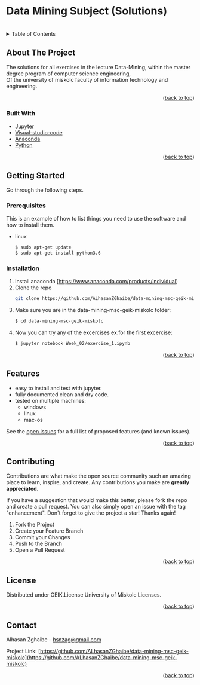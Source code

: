 # Data Mining Subject (Solutions)

<!--
*** Thanks for checking out the Best-README-Template. If you have a suggestion
*** that would make this better, please fork the repo and create a pull request
*** or simply open an issue with the tag "enhancement".
*** Don't forget to give the project a star!
*** Thanks again! Now go create something AMAZING! :D
-->



<!-- PROJECT SHIELDS -->
<!--
*** I'm using markdown "reference style" links for readability.
*** Reference links are enclosed in brackets [ ] instead of parentheses ( ).
*** See the bottom of this document for the declaration of the reference variables
*** for contributors-url, forks-url, etc. This is an optional, concise syntax you may use.
*** https://www.markdownguide.org/basic-syntax/#reference-style-links
-->


<a></a>
<!-- PROJECT LOGO -->
<br />



<!-- TABLE OF CONTENTS -->
<details>
  <summary>Table of Contents</summary>
  <ol>
    <li>
      <a href="#about-the-project">About The Project</a>
      <ul>
        <li><a href="#built-with">Built With</a></li>
      </ul>
    </li>
    <li>
      <a href="#getting-started">Getting Started</a>
      <ul>
        <li><a href="#prerequisites">Prerequisites</a></li>
        <li><a href="#installation">Installation</a></li>
      </ul>
    </li>
    <li><a href="#features">Features</a></li>
    <li><a href="#contributing">Contributing</a></li>
    <li><a href="#license">License</a></li>
    <li><a href="#contact">Contact</a></li>
  </ol>
</details>



<!-- ABOUT THE PROJECT -->
## About The Project
The solutions for all exercises in the lecture Data-Mining, within the master degree program of computer science engineering,<br>
Of the university of miskolc faculty of information technology and engineering.<br>
<p align="right">(<a href="#top">back to top</a>)</p>



### Built With

* [Jupyter](https://jupyter.org/)
* [Visual-studio-code](https://code.visualstudio.com/)
* [Anaconda](https://www.anaconda.com/products/individual)
* [Python](https://www.python.org/downloads/)

<p align="right">(<a href="#top">back to top</a>)</p>



<!-- GETTING STARTED -->
## Getting Started

Go through the following steps.


### Prerequisites

This is an example of how to list things you need to use the software and how to install them.
* linux
  ```sh
  $ sudo apt-get update
  $ sudo apt-get install python3.6
  ```

### Installation

1. install anaconda [https://www.anaconda.com/products/individual)
2. Clone the repo
   ```sh
   git clone https://github.com/ALhasanZGhaibe/data-mining-msc-geik-miskolc.git
   ```
3. Make sure you are in the data-mining-msc-geik-miskolc folder:
   ```sh
   $ cd data-mining-msc-geik-miskolc
   ```
4. Now you can try any of the excercises ex.for the first excercise: 
   ```sh
   $ jupyter notebook Week_02/exercise_1.ipynb
   ```

<p align="right">(<a href="#top">back to top</a>)</p>




<!-- FEATURES -->
## Features

- easy to install and test with jupyter.
- fully documented clean and dry code.
- tested on multiple machines:
    - windows
    - linux
    - mac-os

See the [open issues](https://github.com/ALhasanZGhaibe/data-mining-msc-geik-miskolc/issues) for a full list of proposed features (and known issues).

<p align="right">(<a href="#top">back to top</a>)</p>



<!-- CONTRIBUTING -->
## Contributing

Contributions are what make the open source community such an amazing place to learn, inspire, and create. Any contributions you make are **greatly appreciated**.

If you have a suggestion that would make this better, please fork the repo and create a pull request. You can also simply open an issue with the tag "enhancement".
Don't forget to give the project a star! Thanks again!

1. Fork the Project
2. Create your Feature Branch
3. Commit your Changes
4. Push to the Branch
5. Open a Pull Request

<p align="right">(<a href="#top">back to top</a>)</p>



<!-- LICENSE -->
## License

Distributed under GEIK.License University of Miskolc Licenses.

<p align="right">(<a href="#top">back to top</a>)</p>



<!-- CONTACT -->
## Contact

Alhasan Zghaibe - hsnzag@gmail.com

Project Link: [https://github.com/ALhasanZGhaibe/data-mining-msc-geik-miskolc](https://github.com/ALhasanZGhaibe/data-mining-msc-geik-miskolc)

<p align="right">(<a href="#top">back to top</a>)</p>

